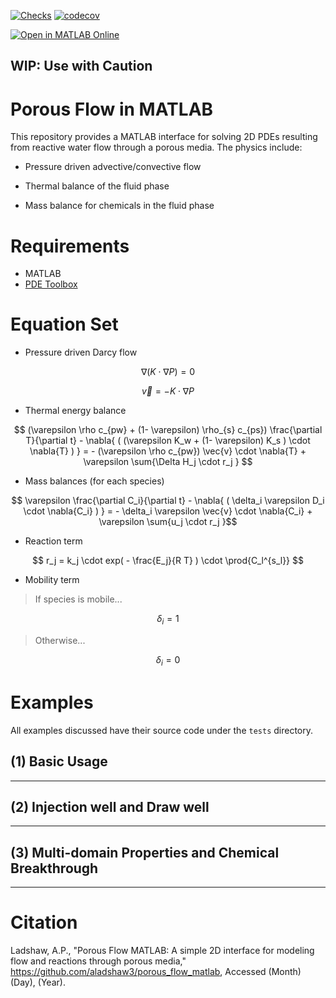 [![Checks](https://github.com/aladshaw3/porous_flow_matlab/actions/workflows/unit_tests.yml/badge.svg)](https://github.com/aladshaw3/porous_flow_matlab/actions/workflows/unit_tests.yml)
[![codecov](https://codecov.io/gh/aladshaw3/porous_flow_matlab/branch/main/graph/badge.svg)](https://codecov.io/gh/aladshaw3/porous_flow_matlab) 

[![Open in MATLAB Online](https://www.mathworks.com/images/responsive/global/open-in-matlab-online.svg)](https://matlab.mathworks.com/open/github/v1?repo=aladshaw3/porous_flow_matlab)

## WIP: Use with Caution ##


# Porous Flow in MATLAB
This repository provides a MATLAB interface for solving 2D PDEs resulting 
from reactive water flow through a porous media. The physics include:

 - Pressure driven advective/convective flow

 - Thermal balance of the fluid phase 

 - Mass balance for chemicals in the fluid phase

# Requirements

 - MATLAB
 - [PDE Toolbox](https://www.mathworks.com/help/pde/)


# Equation Set

 - Pressure driven Darcy flow

$$ \nabla{ ( K  \cdot \nabla{P} ) } = 0 $$

$$ \vec{v} = -K \cdot \nabla{P} $$

 - Thermal energy balance

$$ (\varepsilon \rho c_{pw} + (1- \varepsilon) \rho_{s} c_{ps}) \frac{\partial T}{\partial t} - \nabla{ ( (\varepsilon K_w + (1- \varepsilon) K_s ) \cdot \nabla{T} ) } = - (\varepsilon \rho c_{pw}) \vec{v} \cdot \nabla{T} + \varepsilon \sum{\Delta H_j \cdot r_j } $$

 - Mass balances (for each species)

$$ \varepsilon \frac{\partial C_i}{\partial t} - \nabla{ ( \delta_i \varepsilon D_i \cdot \nabla{C_i} ) } = - \delta_i \varepsilon \vec{v} \cdot \nabla{C_i} + \varepsilon \sum{u_j \cdot r_j }$$

 - Reaction term

$$ r_j = k_j \cdot exp( - \frac{E_j}{R T} ) \cdot \prod{C_l^{s_l}} $$

 - Mobility term

> If species is mobile...

$$ \delta_i = 1 $$

> Otherwise...

$$ \delta_i = 0 $$

# Examples

All examples discussed have their source code under the `tests` directory.

 ## (1) Basic Usage


---

 ## (2) Injection well and Draw well

---

 ## (3) Multi-domain Properties and Chemical Breakthrough

---

# Citation 

Ladshaw, A.P., "Porous Flow MATLAB: A simple 2D interface for modeling flow and reactions
through porous media," https://github.com/aladshaw3/porous_flow_matlab, 
Accessed (Month) (Day), (Year).
